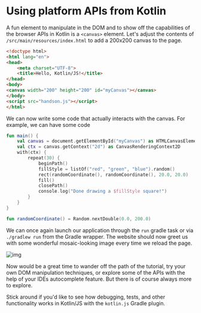 # Using platform APIs from Kotlin

A fun element to manipulate in the DOM and to show off the capabilities of the browser APIs in Kotlin is a `<canvas>` element. Let's adjust the contents of `/src/main/resources/index.html` to add a 200x200 canvas to the page.

```html
<!doctype html>
<html lang="en">
<head>
    <meta charset="UTF-8">
    <title>Hello, Kotlin/JS!</title>
</head>
<body>
<canvas width="200" height="200" id="myCanvas"></canvas>
</body>
<script src="handson.js"></script>
</html>
```

We can now write some code that actually interacts with the canvas. For example, we can have some code 

```kotlin
fun main() {
    val canvas = document.getElementById("myCanvas") as HTMLCanvasElement
    val ctx = canvas.getContext("2d") as CanvasRenderingContext2D
    with(ctx) {
        repeat(30) {
            beginPath()
            fillStyle = listOf("red", "green", "blue").random()
            rect(randomCoordinate(), randomCoordinate(), 20.0, 20.0)
            fill()
            closePath()
            console.log("Done drawing a $fillStyle square!")
        }
    }
}

fun randomCoordinate() = Random.nextDouble(0.0, 200.0)
```

We can once again launch our application through the `run` gradle task or via `./gradlew run` from the Gradle wrapper. The website should now greet us with some wonderful mosaic-looking image every time we reload the page.

![img](/assets/img.png)

Now would be a great time to wander off the path of the tutorial, try your own DOM manipulation techniques, or explore some of the APIs with the help of your IDEs autocomplete feature. But there is of course always more to explore.

Stick around if you'd like to see how debugging, tests, and other functionality works in Kotlin/JS with the `kotlin.js` Gradle plugin.